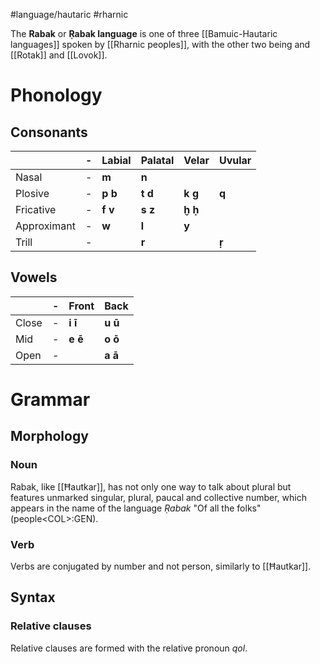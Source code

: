 #language/hautaric #rharnic

The **Rabak** or **Ṛabak language** is one of three [[Bamuic-Hautaric languages]] spoken by [[Rharnic peoples]], with the other two being and [[Rotak]] and [[Lovok]].

# Phonology

## Consonants

|             | -   | Labial  | Palatal | Velar   | Uvular |
| ----------- | --- | ------- | ------- | ------- | ------ |
| Nasal       | -   | **m**   | **n**   |         |        |
| Plosive     | -   | **p b** | **t d** | **k g** | **q**  |
| Fricative   | -   | **f v** | **s z** | **ḫ ḥ** |        |
| Approximant | -   | **w**   | **l**   | **y**   |        |
| Trill       | -   |         | **r**   |         | **ṛ**  |

## Vowels

|       | -   | Front   | Back    |
| ----- | --- | ------- | ------- |
| Close | -   | **i ī** | **u ū** |
| Mid   | -   | **e ē** | **o ō** |
| Open  | -   |         | **a ā** |

# Grammar

## Morphology

### Noun

Rabak, like [[Ħautkar]], has not only one way to talk about plural but features unmarked singular, plural, paucal and collective number, which appears in the name of the language *Ṛabak* "Of all the folks" (people\<COL>:GEN).

### Verb

Verbs are conjugated by number and not person, similarly to [[Ħautkar]]. 

## Syntax

### Relative clauses

Relative clauses are formed with the relative pronoun *qol*.

